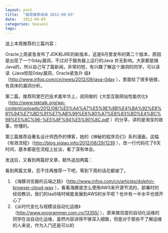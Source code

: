 ```yaml
---
layout: post
title:  "每周推荐阅读 2012-09-03"
date:   2012-09-03
categories: Season1
tags:
---
```


送上本周推荐的三篇内容：

Oracle上周紧急发布了JDK和JRE的新版本，这是8月里发布的第二个版本，原因是出现了一个0day漏洞，不过对于服务器上运行的Java 并无影响。大家都是搞Java的，所以自己写了篇新闻，非常的短，有兴趣了解这个漏洞的同学，可以读读《Java惊现0day漏洞，Oracle紧急升 级》（http://www.infoq.com/cn/news/2012/09/java-0day ），里面给了很多链接，有具体的漏洞分析。

第二篇，推荐阿里巴巴技术嘉年华上，叔同做的《大型互联网站性能优化》（http://www.tektalk.org/wp-content/uploads/2012/08/%E5%A4%A7%E5%9E%8B%E4%BA%92%E8%81%94%E7%BD%91%E7%AB%99%E6%80%A7%E8%83%BD%E4%BC%98%E5%8C%96-%E5%8F%94%E5%90%8C.pdf ）的分享，讲的是淘宝的故事，你懂的。

第三篇推荐自著名设计师西乔的博客，她的《神秘的程序员们》系列漫画，这幅《有效流程》（http://blog.xiqiao.info/2012/08/29/1239 ），改一行代码花了6天时间，基本都是在流程上扯淡，看了深有体会。

发送后，又看到两篇好文章，额外追加两篇：

看到两篇文章，忍不住再推荐一下吧，等到下周的话花都谢了。

1. 《海豚浏览器的云端之路》（http://www.infoq.com/cn/articles/dolphin-browser-cloud-way ），看看海豚是怎么使用AWS来开源节流的，部署时的经验教训，我们的IaaS啥时候能发展到AWS的水平呢？也许有一半水平也很开心了
2. 《从时代变化与规模谈自动化运维》（http://www.programmer.com.cn/13355/ ），原来做百度的自动化运维的同学在谈自动化运维，虽然内容讲得不够深入细致，但是对于那些不了解运维的人来说，作为入门还是可以的
